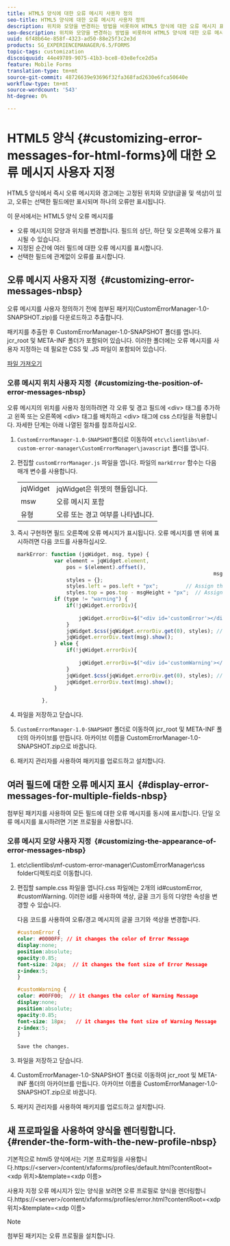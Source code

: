 ```yaml
---
title: HTML5 양식에 대한 오류 메시지 사용자 정의
seo-title: HTML5 양식에 대한 오류 메시지 사용자 정의
description: 위치와 모양을 변경하는 방법을 비롯하여 HTML5 양식에 대한 오류 메시지 표시를 사용자 정의하는 방법을 알아봅니다.
seo-description: 위치와 모양을 변경하는 방법을 비롯하여 HTML5 양식에 대한 오류 메시지 표시를 사용자 정의하는 방법을 알아봅니다.
uuid: 6f48b64e-858f-4323-ad50-88e25f3c2e3d
products: SG_EXPERIENCEMANAGER/6.5/FORMS
topic-tags: customization
discoiquuid: 44e49789-9075-41b3-bce8-03e8efce2d5a
feature: Mobile Forms
translation-type: tm+mt
source-git-commit: 48726639e93696f32fa368fad2630e6fca50640e
workflow-type: tm+mt
source-wordcount: '543'
ht-degree: 0%

---
```



# HTML5 양식 {#customizing-error-messages-for-html-forms}에 대한 오류 메시지 사용자 지정

HTML5 양식에서 즉시 오류 메시지와 경고에는 고정된 위치와 모양(글꼴 및 색상)이 있고, 오류는 선택한 필드에만 표시되며 하나의 오류만 표시됩니다.

이 문서에서는 HTML5 양식 오류 메시지를

* 오류 메시지의 모양과 위치를 변경합니다. 필드의 상단, 하단 및 오른쪽에 오류가 표시될 수 있습니다.
* 지정된 순간에 여러 필드에 대한 오류 메시지를 표시합니다.
* 선택한 필드에 관계없이 오류를 표시합니다.

## 오류 메시지 사용자 지정  {#customizing-error-messages-nbsp}

오류 메시지를 사용자 정의하기 전에 첨부된 패키지(CustomErrorManager-1.0-SNAPSHOT.zip)를 다운로드하고 추출합니다.

패키지를 추출한 후 CustomErrorManager-1.0-SNAPSHOT 폴더를 엽니다. jcr_root 및 META-INF 폴더가 포함되어 있습니다. 이러한 폴더에는 오류 메시지를 사용자 지정하는 데 필요한 CSS 및 .JS 파일이 포함되어 있습니다.

[파일 가져오기](assets/customerrormanager-1.0-snapshot.zip)

### 오류 메시지 위치 사용자 지정  {#customizing-the-position-of-error-messages-nbsp}

오류 메시지의 위치를 사용자 정의하려면 각 오류 및 경고 필드에 &lt;div> 태그를 추가하고 왼쪽 또는 오른쪽에 &lt;div> 태그를 배치하고 &lt;div> 태그에 css 스타일을 적용합니다. 자세한 단계는 아래 나열된 절차를 참조하십시오.

1. `CustomErrorManager-1.0-SNAPSHOT`폴더로 이동하여 `etc\clientlibs\mf-custom-error-manager\CustomErrorManager\javascript` 폴더를 엽니다.
1. 편집할 `customErrorManager.js` 파일을 엽니다. 파일의 `markError` 함수는 다음 매개 변수를 사용합니다.

   |  |  |
   |---|---|
   | jqWidget | jqWidget은 위젯의 핸들입니다. |
   | msw | 오류 메시지 포함 |
   | 유형 | 오류 또는 경고 여부를 나타냅니다. |

1. 즉시 구현하면 필드 오른쪽에 오류 메시지가 표시됩니다. 오류 메시지를 맨 위에 표시하려면 다음 코드를 사용하십시오.

   ```javascript
   markError: function (jqWidget, msg, type) {
               var element = jqWidget.element,                                //Gives the div containing widget
                   pos = $(element).offset(),                          //Calculates the position of the div in the view port
                                                                   msgHeight = xfalib.view.util.TextMetrics.measureExtent(msg).height + 5;  //Calculating the height of the Error Message
                   styles = {};
                   styles.left = pos.left + "px";         // Assign the desired left position using pos.left. Here it is calculated for exact left of the field
                   styles.top = pos.top - msgHeight + "px";  // Assign the desired top position using pos.top. Here it is calculated for top of the field
               if (type != "warning") {
                   if(!jqWidget.errorDiv){
                                                                                   //Adding the warning div if it is not present already
                       jqWidget.errorDiv=$("<div id='customError'></div>").appendTo('body');
                   }
                   jqWidget.$css(jqWidget.errorDiv.get(0), styles); // Applying the styles to the warning div
                   jqWidget.errorDiv.text(msg).show();                     //Showing the warning message
               } else {
                   if(!jqWidget.errorDiv){
                                                                                   //Adding the error div if it is not present already
                       jqWidget.errorDiv=$("<div id='customWarning'></div>").appendTo('body');
                   }
                   jqWidget.$css(jqWidget.errorDiv.get(0), styles); // Applying the styles to the error div
                   jqWidget.errorDiv.text(msg).show();                     //Showing the warning message
               }
   
           },
   ```

1. 파일을 저장하고 닫습니다.
1. `CustomErrorManager-1.0-SNAPSHOT` 폴더로 이동하여 jcr_root 및 META-INF 폴더의 아카이브를 만듭니다. 아카이브 이름을 CustomErrorManager-1.0-SNAPSHOT.zip으로 바꿉니다.
1. 패키지 관리자를 사용하여 패키지를 업로드하고 설치합니다.

## 여러 필드에 대한 오류 메시지 표시  {#display-error-messages-for-multiple-fields-nbsp}

첨부된 패키지를 사용하여 모든 필드에 대한 오류 메시지를 동시에 표시합니다. 단일 오류 메시지를 표시하려면 기본 프로필을 사용합니다.

### 오류 메시지 모양 사용자 지정  {#customizing-the-appearance-of-error-messages-nbsp}

1. etc\clientlibs\mf-custom-error-manager\CustomErrorManager\css folder디렉토리로 이동합니다.

1. 편집할 sample.css 파일을 엽니다.css 파일에는 2개의 id#customError, #customWarning. 이러한 id를 사용하여 색상, 글꼴 크기 등의 다양한 속성을 변경할 수 있습니다.

   다음 코드를 사용하여 오류/경고 메시지의 글꼴 크기와 색상을 변경합니다.

   ```css
   #customError {
   color: #0000FF; // it changes the color of Error Message
   display:none;
   position:absolute;
   opacity:0.85;
   font-size: 24px;  // it changes the font size of Error Message
   z-index:5;
   }
   
   #customWarning {
   color: #00FF00;  // it changes the color of Warning Message
   display:none;
   position:absolute;
   opacity:0.85;
   font-size: 18px;   // it changes the font size of Warning Message
   z-index:5;
   }
   
   Save the changes.
   ```

1. 파일을 저장하고 닫습니다.
1. CustomErrorManager-1.0-SNAPSHOT 폴더로 이동하여 jcr_root 및 META-INF 폴더의 아카이브를 만듭니다. 아카이브 이름을 CustomErrorManager-1.0-SNAPSHOT.zip으로 바꿉니다.
1. 패키지 관리자를 사용하여 패키지를 업로드하고 설치합니다.

## 새 프로파일을 사용하여 양식을 렌더링합니다.  {#render-the-form-with-the-new-profile-nbsp}

기본적으로 html5 양식에서는 기본 프로파일을 사용합니다.https://&lt;server>/content/xfaforms/profiles/default.html?contentRoot=&lt;xdp 위치>&amp;template=&lt;xdp 이름>

사용자 지정 오류 메시지가 있는 양식을 보려면 오류 프로필로 양식을 렌더링합니다.https://&lt;server>/content/xfaforms/profiles/error.html?contentRoot=&lt;xdp 위치>&amp;template=&lt;xdp 이름>

>[!NOTE]
>
>첨부된 패키지는 오류 프로필을 설치합니다.

